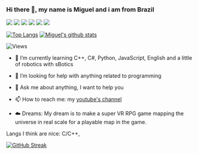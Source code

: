 ### Hi there 👋, my name is Miguel and i am from Brazil

![](https://img.shields.io/badge/Learning-C++-informational) ![](https://img.shields.io/badge/Learning-Python-informational) ![](https://img.shields.io/badge/Learning-TS-informational) ![](https://img.shields.io/badge/Learning-Elixir-informational) ![](https://img.shields.io/badge/Learning-JS-informational) ![](https://img.shields.io/badge/Learning-EN-informational)
 
[![Top Langs](https://github-readme-stats.vercel.app/api/top-langs/?username=Miguel-EpicJS&theme=dracula)](https://github.com/Miguel-EpicJS/github-readme-stats)
[![Miguel's github stats](https://github-readme-stats.vercel.app/api?username=Miguel-EpicJS&theme=dracula)](https://github.com/Miguel-EpicJS/github-readme-stats)

![Views](https://komarev.com/ghpvc/?username=Miguel-EpicJS&color=050f2c)


- 🌱 I’m currently learning C++, C#, Python, JavaScript, English and a little of robotics with sBotics

- 🤔 I’m looking for help with anything related to programming

- 💬 Ask me about anything, I want to help you

- 📫 How to reach me: my [youtube's channel](https://www.youtube.com/channel/UCIVc-ZpdFDqAxGFg0XKnJ9g?view_as=subscriber)

- ☁️ Dreams: My dream is to make a super VR RPG game mapping the universe in real scale for a playable map in the game.

Langs I think are nice: C/C++, 

[![GitHub Streak](https://streak-stats.demolab.com?user=Miguel-EpicJS&theme=dracula)](https://git.io/streak-stats)
